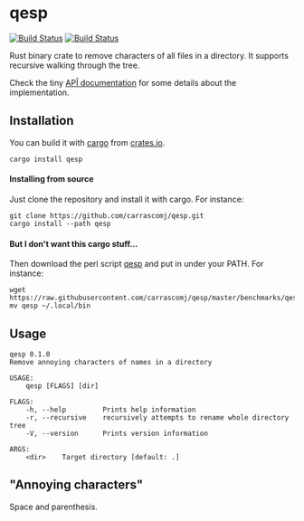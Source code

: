 # qesp
[![Build Status](https://travis-ci.com/carrascomj/qesp.svg?branch=master)](https://travis-ci.com/carrascomj/qesp)
[![Build Status](https://img.shields.io/crates/v/qesp.svg)](https://crates.io/crates/qesp/)  

Rust binary crate to remove characters of all files in a directory. It supports recursive
walking through the tree.

Check the tiny [APÎ documentation](https://docs.rs/qesp/0.1.0/qesp) for some
details about the implementation.

## Installation
You can build it with [cargo](https://doc.rust-lang.org/cargo/) from
[crates.io](https://crates.io/crates/qesp/).

```shell
cargo install qesp
```

#### Installing from source
Just clone the repository and install it with cargo. For instance:

```shell
git clone https://github.com/carrascomj/qesp.git
cargo install --path qesp
```

#### But I don't want this cargo stuff...
Then download the perl script [qesp](https://github.com/carrascomj/qesp/blob/master/benchmarks/qesp)
and put in under your PATH. For instance:

```shell
wget https://raw.githubusercontent.com/carrascomj/qesp/master/benchmarks/qesp
mv qesp ~/.local/bin
```

## Usage
    qesp 0.1.0
    Remove annoying characters of names in a directory

    USAGE:
        qesp [FLAGS] [dir]

    FLAGS:
        -h, --help         Prints help information
        -r, --recursive    recursively attempts to rename whole directory tree
        -V, --version      Prints version information

    ARGS:
        <dir>    Target directory [default: .]

## "Annoying characters"
Space and parenthesis.

